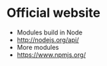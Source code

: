 # Official website

* Modules build in Node
* http://nodejs.org/api/
* More modules
* https://www.npmjs.org/
